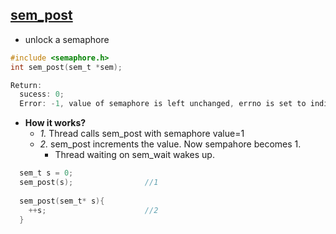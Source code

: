 ## [sem_post](https://man7.org/linux/man-pages/man3/sem_post.3.html)
- unlock a semaphore
```c
#include <semaphore.h>
int sem_post(sem_t *sem);

Return:
  sucess: 0; 
  Error: -1, value of semaphore is left unchanged, errno is set to indicate the error.
```
- **How it works?**
  - _1._ Thread calls sem_post with semaphore value=1
  - _2._ sem_post increments the value. Now sempahore becomes 1.
    - Thread waiting on sem_wait wakes up.
```c
  sem_t s = 0;
  sem_post(s);                //1
  
  sem_post(sem_t* s){
    ++s;                      //2
  }
```
